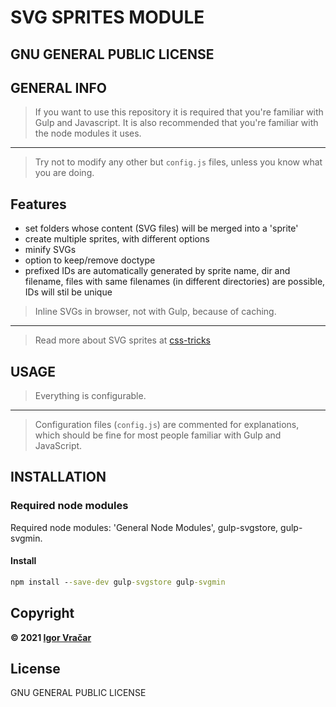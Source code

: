 # SVG SPRITES MODULE

## GNU GENERAL PUBLIC LICENSE

## GENERAL INFO

> If you want to use this repository it is required that you're familiar with Gulp and Javascript.
> It is also recommended that you're familiar with the node modules it uses.

---

> Try not to modify any other but `config.js` files, unless you know what you are doing.

## Features

-  set folders whose content (SVG files) will be merged into a 'sprite'
-  create multiple sprites, with different options
-  minify SVGs
-  option to keep/remove doctype
-  prefixed IDs are automatically generated by sprite name, dir and filename, files with same filenames (in different directories) are possible, IDs will stil be unique

> Inline SVGs in browser, not with Gulp, because of caching.

---

> Read more about SVG sprites at [css-tricks](https://css-tricks.com/svg-symbol-good-choice-icons/)

## USAGE

> Everything is configurable.

---

> Configuration files (`config.js`) are commented for explanations, which should be fine for most people familiar with Gulp and JavaScript.

## INSTALLATION

### Required node modules

Required node modules: 'General Node Modules', gulp-svgstore, gulp-svgmin.

#### Install

```cmd
npm install --save-dev gulp-svgstore gulp-svgmin
```

## Copyright

**© 2021 [Igor Vračar](https://www.igorvracar.com)**

## License

GNU GENERAL PUBLIC LICENSE
